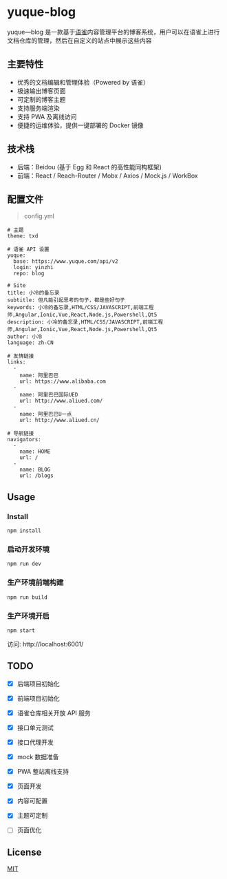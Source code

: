 # yuque-blog

yuque—blog 是一款基于[语雀](http://yuque.com/)内容管理平台的博客系统，用户可以在语雀上进行文档仓库的管理，然后在自定义的站点中展示这些内容

## 主要特性

- 优秀的文档编辑和管理体验（Powered by 语雀）
- 极速输出博客页面
- 可定制的博客主题
- 支持服务端渲染
- 支持 PWA 及离线访问
- 便捷的运维体验，提供一键部署的 Docker 镜像

## 技术栈

- 后端：Beidou (基于 Egg 和 React 的高性能同构框架)
- 前端：React / Reach-Router / Mobx / Axios / Mock.js / WorkBox

## 配置文件

> config.yml

```
# 主题
theme: txd

# 语雀 API 设置
yuque:
  base: https://www.yuque.com/api/v2
  login: yinzhi
  repo: blog

# Site
title: 小冷的备忘录
subtitle: 但凡能引起思考的句子，都是些好句子
keywords: 小冷的备忘录,HTML/CSS/JAVASCRIPT,前端工程师,Angular,Ionic,Vue,React,Node.js,Powershell,Qt5
description: 小冷的备忘录,HTML/CSS/JAVASCRIPT,前端工程师,Angular,Ionic,Vue,React,Node.js,Powershell,Qt5
author: 小冷
language: zh-CN

# 友情链接
links:
  -
    name: 阿里巴巴
    url: https://www.alibaba.com
  -
    name: 阿里巴巴国际UED
    url: http://www.aliued.com/
  -
    name: 阿里巴巴U一点
    url: http://www.aliued.cn/

# 导航链接
navigators:
  -
    name: HOME
    url: /
  -
    name: BLOG
    url: /blogs

```

## Usage

### Install

```
npm install
```

### 启动开发环境

```
npm run dev
```

### 生产环境前端构建

```
npm run build
```

### 生产环境开启

```
npm start
```

访问: http://localhost:6001/

## TODO

- [x] 后端项目初始化
- [x] 前端项目初始化
- [x] 语雀仓库相关开放 API 服务
- [x] 接口单元测试
- [x] 接口代理开发
- [x] mock 数据准备
- [x] PWA 整站离线支持
- [x] 页面开发
- [x] 内容可配置
- [x] 主题可定制
- [ ] 页面优化


## License

[MIT](LICENSE)
